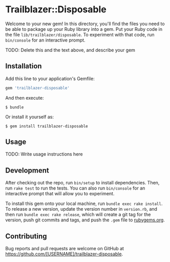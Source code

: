 # Trailblazer::Disposable

Welcome to your new gem! In this directory, you'll find the files you need to be able to package up your Ruby library into a gem. Put your Ruby code in the file `lib/trailblazer/disposable`. To experiment with that code, run `bin/console` for an interactive prompt.

TODO: Delete this and the text above, and describe your gem

## Installation

Add this line to your application's Gemfile:

```ruby
gem 'trailblazer-disposable'
```

And then execute:

    $ bundle

Or install it yourself as:

    $ gem install trailblazer-disposable

## Usage

TODO: Write usage instructions here

## Development

After checking out the repo, run `bin/setup` to install dependencies. Then, run `rake test` to run the tests. You can also run `bin/console` for an interactive prompt that will allow you to experiment.

To install this gem onto your local machine, run `bundle exec rake install`. To release a new version, update the version number in `version.rb`, and then run `bundle exec rake release`, which will create a git tag for the version, push git commits and tags, and push the `.gem` file to [rubygems.org](https://rubygems.org).

## Contributing

Bug reports and pull requests are welcome on GitHub at https://github.com/[USERNAME]/trailblazer-disposable.
